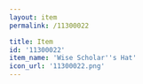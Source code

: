 ```yaml
---
layout: item
permalink: /11300022

title: Item
id: '11300022'
item_name: 'Wise Scholar''s Hat'
icon_url: '11300022.png'
---
```

